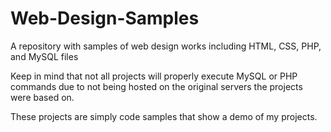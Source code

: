 # Web-Design-Samples
A repository with samples of web design works including HTML, CSS, PHP, and MySQL files

Keep in mind that not all projects will properly execute MySQL or PHP commands due to not being hosted on the original servers the projects were based on.

These projects are simply code samples that show a demo of my projects.
